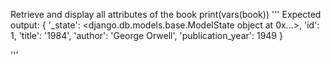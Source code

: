  Retrieve and display all attributes of the book
print(vars(book))
''' 
 Expected output:
 {
     '_state': <django.db.models.base.ModelState object at 0x...>,
     'id': 1,
     'title': '1984',
     'author': 'George Orwell',
     'publication_year': 1949
 }

'''

